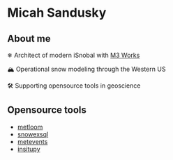 # Micah Sandusky

## About me

 ❄ Architect of modern iSnobal with [M3 Works](https://m3works.io/#/why-we-chose-isnobal)
 
 🏔 Operational snow modeling through the Western US

 🛠 Supporting opensource tools in geoscience

## Opensource tools
- [metloom](https://github.com/M3Works/metloom)
- [snowexsql](https://github.com/snowex/snowexsql)
- [metevents](https://github.com/M3Works/metevents)
- [insitupy](https://github.com/M3Works/insitupy)
